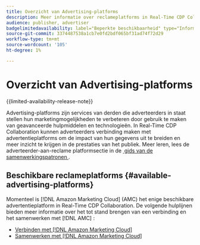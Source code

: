 ```yaml
---
title: Overzicht van Advertising-platforms
description: Meer informatie over reclameplatforms in Real-Time CDP Collaboration.
audience: publisher, advertiser
badgelimitedavailability: label="Beperkte beschikbaarheid" type="Informative" url="https://helpx.adobe.com/nl/legal/product-descriptions/real-time-customer-data-platform-collaboration.html newtab=true"
source-git-commit: 3374487538a1cb7e0fd2bdf065bf31ad74f72d29
workflow-type: tm+mt
source-wordcount: '105'
ht-degree: 1%

---
```


# Overzicht van Advertising-platforms

{{limited-availability-release-note}}

Advertising-platforms zijn services van derden die adverteerders in staat stellen hun marketingmogelijkheden te verbeteren door gebruik te maken van geavanceerde hulpmiddelen en technologieën. In Real-Time CDP Collaboration kunnen adverteerders verbinding maken met advertentieplatforms om de impact van hun gegevens uit te breiden en meer inzicht te krijgen in de prestaties van het publiek. Meer leren, lees de adverteerder-aan-reclame platformsectie in de [&#x200B; gids van de samenwerkingspatronen &#x200B;](/help/guide/overview/collaboration-patterns.md).

## Beschikbare reclameplatforms {#available-advertising-platforms}

Momenteel is [!DNL Amazon Marketing Cloud] (AMC) het enige beschikbare advertentieplatform in Real-Time CDP Collaboration. De volgende hulplijnen bieden meer informatie over het tot stand brengen van een verbinding en het samenwerken met [!DNL AMC] :

* [Verbinden met  [!DNL Amazon Marketing Cloud]](/help/guide/connect/advertising-platforms/amc.md)
* [Samenwerken met  [!DNL Amazon Marketing Cloud]](/help/guide/collaborate/advertising-platforms/amc.md)
